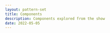 ```yaml
---
layout: pattern-set
title: Components
description: Components explored from the show
date: 2022-05-05
---
```


<!-- nothing to see here -->
